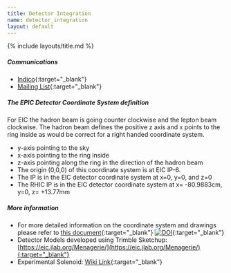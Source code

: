 ```yaml
---
title: Detector Integration
name: detector_integration
layout: default
---
```


{% include layouts/title.md %}

##### Communications

* [Indico](https://indico.bnl.gov/category/415/){:target="_blank"}
* [Mailing List](https://lists.bnl.gov/mailman/listinfo/eic-epic-globalint-l){:target="_blank"}

##### The EPIC Detector Coordinate System definition

For EIC the hadron beam is going counter clockwise and the lepton beam clockwise.
The hadron beam defines the positive z axis and x points to the ring inside as would be correct for a right handed coordinate system.
* y-axis pointing to the sky
* x-axis pointing to the ring inside
* z-axis pointing along the ring in the direction of the hadron beam
* The origin (0,0,0) of this coordinate system is at EIC IP-6.
* The IP is in the EIC detector coordinate system at x=0, y=0, and z=0
* The RHIC IP is in the EIC detector coordinate system at x= -80.9883cm, y=0, z= +13.77mm


##### More information

* For more detailed information on the coordinate system and drawings please refer to [this document](https://doi.org/10.5281/zenodo.14267257){:target="_blank"} [![DOI](https://zenodo.org/badge/DOI/10.5281/zenodo.14267257.svg)](https://doi.org/10.5281/zenodo.14267257){:target="_blank"}
* Detector Models developed using Trimble Sketchup: [https://eic.jlab.org/Menagerie/](https://eic.jlab.org/Menagerie/){:target="_blank"}
* Experimental Solenoid: [Wiki Link](https://wiki.bnl.gov/EPIC/index.php?title=Experimental_Solenoid){:target="_blank"}
